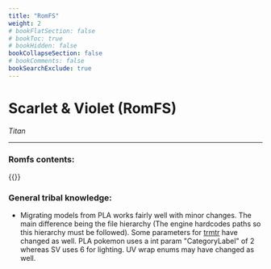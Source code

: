 ```yaml
---
title: "RomFS"
weight: 2
# bookFlatSection: false
# bookToc: true
# bookHidden: false
bookCollapseSection: false
# bookComments: false
bookSearchExclude: true
---
```

# Scarlet & Violet (RomFS)

*Titan*

------------------------------

### Romfs contents:

{{<csv-to-markdown file="data/titan/romfs.csv">}}


### General tribal knowledge:
 - Migrating models from PLA works fairly well with minor changes. The main difference being the file hierarchy (The engine hardcodes paths so this hierarchy must be followed). Some parameters for [trmtr](../formats/trmtr) have changed as well. PLA pokemon uses a int param "CategoryLabel" of 2 whereas SV uses 6 for lighting. UV wrap enums may have changed as well.